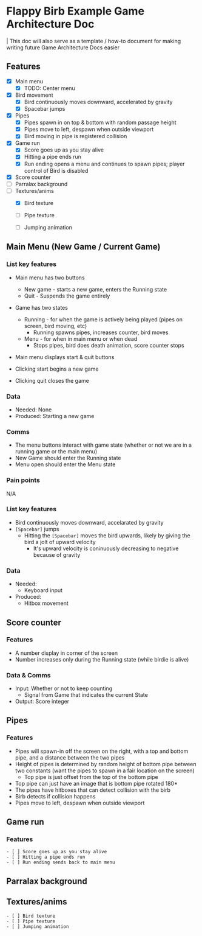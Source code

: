# Flappy Birb Example Game Architecture Doc

| This doc will also serve as a template / how-to document for making writing future Game Architecture Docs easier 

## Features 

- [x] Main menu
	- [x] TODO: Center menu
- [x] Bird movement
	- [x] Bird continuously moves downward, accelerated by gravity
	- [x] Spacebar jumps
- [x] Pipes
	- [x] Pipes spawn in on top & bottom with random passage height
	- [x] Pipes move to left, despawn when outside viewport
	- [x] Bird moving in pipe is registered collision
- [x] Game run
	- [x] Score goes up as you stay alive
	- [x] Hitting a pipe ends run
	- [x] Run ending opens a menu and continues to spawn pipes; player control of Bird is disabled
- [x] Score counter
- [ ] Parralax background 
- [ ] Textures/anims
	- [x] Bird texture
	- [ ] Pipe texture
	- [ ] Jumping animation


## Main Menu  (New Game / Current Game)
### List key features
- Main menu has two buttons
	- New game - starts a new game, enters the Running state
	- Quit - Suspends the game entirely
- Game has two states 
	- Running - for when the game is actively being played (pipes on screen, bird moving, etc)
		- Running spawns pipes, increases counter, bird moves
	- Menu - for when in main menu or when dead
		- Stops pipes, bird does death animation, score counter stops

- Main menu displays start & quit buttons
- Clicking start begins a new game
- Clicking quit closes the game
### Data
- Needed: None
- Produced: Starting a new game 
### Comms
- The menu buttons interact with game state (whether or not we are in a running game or the main menu)
- New Game should enter the Running state
- Menu open should enter the Menu state
### Pain points
N/A

### List key features
- Bird continuously moves downward, accelarated by gravity
- `[Spacebar]` jumps
	- Hitting the `[Spacebar]` moves the bird upwards, likely by giving the bird a jolt of upward velocity
		- It's upward velocity is coninuously decreasing to negative because of gravity

### Data
- Needed: 
  - Keyboard input
- Produced:
  - Hitbox movement

## Score counter
### Features
- A number display in corner of the screen
- Number increases only during the Running state (while birdie is alive)

### Data & Comms
- Input: Whether or not to keep counting
	- Signal from Game that indicates the current State
- Output: Score integer 

## Pipes
### Features
- Pipes will spawn-in off the screen on the right, with a top and bottom pipe, and a distance between the two pipes
- Height of pipes is determined by random height of bottom pipe between two constants (want the pipes to spawn in a fair location on the screen)
  - Top pipe is just offset from the top of the bottom pipe
- Top pipe can just have an image that is bottom pipe rotated 180*
- The pipes have hitboxes that can detect collision with the birb
- Birb detects if collision happens
- Pipes move to left, despawn when outside viewport

## Game run
### Features
	- [ ] Score goes up as you stay alive
	- [ ] Hitting a pipe ends run
	- [ ] Run ending sends back to main menu



## Parralax background 
## Textures/anims
	- [ ] Bird texture
	- [ ] Pipe texture
	- [ ] Jumping animation
